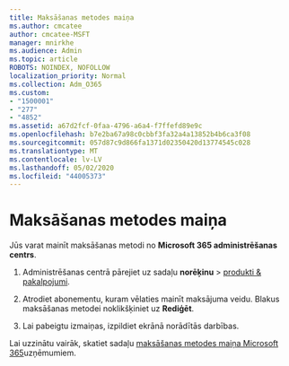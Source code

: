 ```yaml
---
title: Maksāšanas metodes maiņa
ms.author: cmcatee
author: cmcatee-MSFT
manager: mnirkhe
ms.audience: Admin
ms.topic: article
ROBOTS: NOINDEX, NOFOLLOW
localization_priority: Normal
ms.collection: Adm_O365
ms.custom:
- "1500001"
- "277"
- "4852"
ms.assetid: a67d2fcf-0faa-4796-a6a4-f7ffefd89e9c
ms.openlocfilehash: b7e2ba67a98c0cbbf3fa32a4a13852b4b6ca3f08
ms.sourcegitcommit: 057d87c9d866fa1371d02350420d13774545c028
ms.translationtype: MT
ms.contentlocale: lv-LV
ms.lasthandoff: 05/02/2020
ms.locfileid: "44005373"
---
```

# <a name="change-payment-method"></a>Maksāšanas metodes maiņa

Jūs varat mainīt maksāšanas metodi no **Microsoft 365 administrēšanas centrs**.
  
1. Administrēšanas centrā pārejiet uz sadaļu **norēķinu** \> [produkti & pakalpojumi](https://go.microsoft.com/fwlink/p/?linkid=842054).

2. Atrodiet abonementu, kuram vēlaties mainīt maksājuma veidu. Blakus maksāšanas metodei noklikšķiniet uz **Rediģēt**.

3. Lai pabeigtu izmaiņas, izpildiet ekrānā norādītās darbības.

Lai uzzinātu vairāk, skatiet sadaļu [maksāšanas metodes maiņa Microsoft 365](https://docs.microsoft.com/office365/admin/subscriptions-and-billing/change-payment-method)uzņēmumiem.
